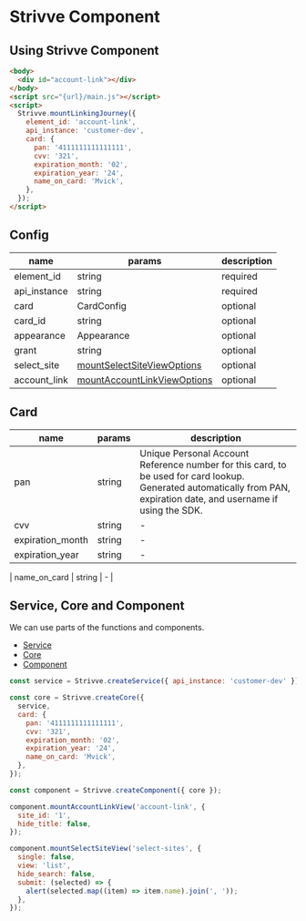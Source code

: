 # Strivve Component

## Using Strivve Component

```html
<body>
  <div id="account-link"></div>
</body>
<script src="{url}/main.js"></script>
<script>
  Strivve.mountLinkingJourney({
    element_id: 'account-link',
    api_instance: 'customer-dev',
    card: {
      pan: '4111111111111111',
      cvv: '321',
      expiration_month: '02',
      expiration_year: '24',
      name_on_card: 'Mvick',
    },
  });
</script>
```

## Config

| name         | params                                                                       | description |
| ------------ | ---------------------------------------------------------------------------- | ----------- |
| element_id   | string                                                                       | required    |
| api_instance | string                                                                       | required    |
| card         | CardConfig                                                                   | optional    |
| card_id      | string                                                                       | optional    |
| appearance   | Appearance                                                                   | optional    |
| grant        | string                                                                       | optional    |
| select_site  | [mountSelectSiteViewOptions](docs/component.md#mountSelectSiteViewcomponent) | optional    |
| account_link | [mountAccountLinkViewOptions](docs/component.md#mountAccountLinkViewoptions) | optional    |

## Card

| name             | params | description                                                                                                                                                           |
| ---------------- | ------ | --------------------------------------------------------------------------------------------------------------------------------------------------------------------- |
| pan              | string | Unique Personal Account Reference number for this card, to be used for card lookup. Generated automatically from PAN, expiration date, and username if using the SDK. |
| cvv              | string | -                                                                                                                                                                     |
| expiration_month | string | -                                                                                                                                                                     |
| expiration_year  | string | -                                                                                                                                                                     |

| name_on_card | string | - |

## Service, Core and Component

We can use parts of the functions and components.

- [Service](docs/service.md)
- [Core](docs/core.md)
- [Component](docs/component.md)

```js
const service = Strivve.createService({ api_instance: 'customer-dev' });

const core = Strivve.createCore({
  service,
  card: {
    pan: '4111111111111111',
    cvv: '321',
    expiration_month: '02',
    expiration_year: '24',
    name_on_card: 'Mvick',
  },
});

const component = Strivve.createComponent({ core });

component.mountAccountLinkView('account-link', {
  site_id: '1',
  hide_title: false,
});

component.mountSelectSiteView('select-sites', {
  single: false,
  view: 'list',
  hide_search: false,
  submit: (selected) => {
    alert(selected.map((item) => item.name).join(', '));
  },
});
```
